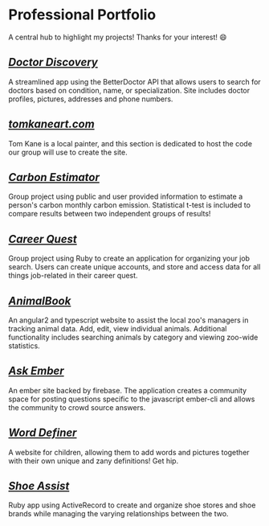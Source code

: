 # Professional Portfolio
A central hub to highlight my projects!
Thanks for your interest! 😄

## [_Doctor Discovery_](https://github.com/gravytates/doctor_discovery)
  A streamlined app using the BetterDoctor API that allows users to search for doctors based on condition, name, or specialization. Site includes doctor profiles, pictures, addresses and phone numbers.

## [_tomkaneart.com_](https://github.com/akane0915/tom-kane-art-website.git)
  Tom Kane is a local painter, and this section is dedicated to host the code our group will use to create the site.

## [_Carbon Estimator_](https://github.com/gravytates/carbon-estimator)
  Group project using public and user provided information to estimate a person's carbon monthly carbon emission. Statistical t-test is included to compare results between two independent groups of results! 

## [_Career Quest_](https://github.com/gravytates/career_quest)
  Group project using Ruby to create an application for organizing your job search. Users can create unique accounts, and store and access data for all things job-related in their career quest.
  
## [_AnimalBook_](https://github.com/gravytates/animalBook.git)
  An angular2 and typescript website to assist the local zoo's managers in tracking animal data. Add, edit, view individual animals. Additional functionality includes searching animals by category and viewing zoo-wide statistics.
  
## [_Ask Ember_](https://github.com/gravytates/ask-me-anything.git)
  An ember site backed by firebase. The application creates a community space for posting questions specific to the javascript ember-cli and allows the community to crowd source answers. 

## [_Word Definer_](https://github.com/gravytates/Word_Definer)
  A website for children, allowing them to add words and pictures together with their own unique and zany definitions! Get hip.

## [_Shoe Assist_](https://github.com/gravytates/shoe_assist)
  Ruby app using ActiveRecord to create and organize shoe stores and shoe brands while managing the varying relationships   between the two.




